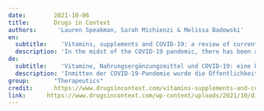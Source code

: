 ```yaml
---
date:        2021-10-06
title:       Drugs in Context 
authors:      'Lauren Speakman, Sarah Michienzi & Melissa Badowski'
en:
  subtitle:    'Vitamins, supplements and COVID-19: a review of currently available evidence'
  description: 'In the midst of the COVID-19 pandemic, there has been an information overload of health data (both accurate and inaccurate) available to the public. With vitamins and supplements being readily accessible, many have turned to using them in an effort to combat the virus. The purpose of this review was to analyse clinical trials regarding vitamins and supplements for the treatment of COVID-19 infections. Articles were identified through a literature search utilizing online databases and bibliographic review. A total of seven articles were identified for review. All articles evaluated the use of vitamins and supplements for the treatment of COVID-19. Drug therapies included oral vitamin D, intravenous and oral vitamin C, oral vitamin D/magnesium/vitamin B12, oral zinc, oral combination zinc/ascorbic acid, and intravenous alpha-lipoic acid. The end points of each study varied, including the Sequential Organ Failure Assessment score, mortality, rate of intensive care unit (ICU) admissions, negativity of COVID-19 tests, oxygen requirements, and symptom burden. Of the vitamins and supplements that were studied, vitamin D presented the most promising data demonstrating significant decreases in oxygen requirements, need for ICU treatment, SARS-CoV-2 RNA test positivity, and mortality. All of these benefits were exhibited in hospitalized patients. Other vitamins and supplements that were evaluated in studies did not demonstrate any statistically significant benefits. Common shortcomings of the articles included generally small sample sizes, varying sites of study (which could determine the virus variant), a lack of standard of care as background therapy, and utilization of doses that were higher than standard.'
de: 
  subtitle:    'Vitamine, Nahrungsergänzungsmittel und COVID-19: eine Übersicht über die derzeit verfügbaren Daten' 
  description: 'Inmitten der COVID-19-Pandemie wurde die Öffentlichkeit mit einer Flut von (sowohl korrekten als auch ungenauen) Gesundheitsdaten überschüttet. Da Vitamine und Nahrungsergänzungsmittel leicht zugänglich sind, versuchen viele, sie zur Bekämpfung des Virus zu verwenden. Ziel dieser Übersichtsarbeit war, klinische Studien zu Vitaminen und Nahrungsergänzungsmitteln für die Behandlung von COVID-19-Infektionen zu analysieren. Die Artikel wurden durch eine Literaturrecherche in Online-Datenbanken und eine bibliografische Überprüfung ermittelt. Insgesamt wurden sieben Artikel für die Überprüfung identifiziert. In allen Artikeln wurde die Verwendung von Vitaminen und Nahrungsergänzungsmitteln für die Behandlung von COVID-19 untersucht. Zu den medikamentösen Therapien gehörten orales Vitamin D, intravenöses und orales Vitamin C, orales Vitamin D/Magnesium/Vitamin B12, orales Zink, orale Kombination von Zink/Ascorbinsäure und intravenöse Alpha-Liponsäure. Die Endpunkte der einzelnen Studien variierten, darunter der Sequential Organ Failure Assessment Score, die Sterblichkeit, die Rate der Einweisungen in die Intensivstation, die Negativität der COVID-19-Tests, der Sauerstoffbedarf und die Symptombelastung. Von den untersuchten Vitaminen und Nahrungsergänzungsmitteln lieferte Vitamin D die vielversprechendsten Daten, die einen signifikanten Rückgang des Sauerstoffbedarfs, der Notwendigkeit einer Behandlung auf der Intensivstation, der Positivität des SARS-CoV-2-RNA-Tests und der Sterblichkeit belegen. Alle diese Vorteile traten bei hospitalisierten Patienten auf. Andere Vitamine und Nahrungsergänzungsmittel, die in Studien untersucht wurden, zeigten keine statistisch signifikanten Vorteile. Zu den gemeinsamen Mängeln der Artikel gehörten im Allgemeinen kleine Stichprobengrößen, unterschiedliche Studienorte (die die Virusvariante bestimmen könnten), das Fehlen einer Standardbehandlung als Hintergrundtherapie und die Verwendung von Dosen, die über dem Standard lagen.'
group:       "Therapeutics"
credit:      https://www.drugsincontext.com/vitamins-supplements-and-covid-19-a-review-of-currently-available-evidence/
link:      https://www.drugsincontext.com/wp-content/uploads/2021/10/dic.2021-6-2.pdf
---
```

<object data="{{ page.link }}" style='height:calc(100vh - 400px); width: 100%' type='application/pdf'></object>